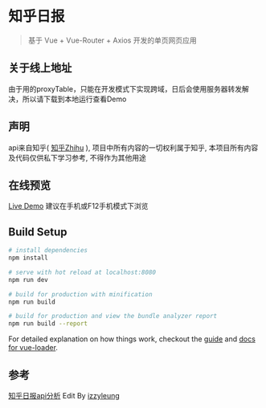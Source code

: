 # 知乎日报

> 基于 Vue + Vue-Router + Axios 开发的单页网页应用

## 关于线上地址
由于用的proxyTable，只能在开发模式下实现跨域，日后会使用服务器转发解决，所以请下载到本地运行查看Demo

## 声明
api来自知乎( [知乎Zhihu](http://www.zhihu.com/) ), 项目中所有内容的一切权利属于知乎, 本项目所有内容及代码仅供私下学习参考, 不得作为其他用途

## 在线预览
[Live Demo](https://reckfu1.github.io/zhihu-daily/)
建议在手机或F12手机模式下浏览

## Build Setup

``` bash
# install dependencies
npm install

# serve with hot reload at localhost:8080
npm run dev

# build for production with minification
npm run build

# build for production and view the bundle analyzer report
npm run build --report
```

For detailed explanation on how things work, checkout the [guide](http://vuejs-templates.github.io/webpack/) and [docs for vue-loader](http://vuejs.github.io/vue-loader).

## 参考
[知乎日报api分析](https://github.com/izzyleung/ZhihuDailyPurify/wiki/%E7%9F%A5%E4%B9%8E%E6%97%A5%E6%8A%A5-API-%E5%88%86%E6%9E%90) Edit By [izzyleung](https://github.com/izzyleung)
